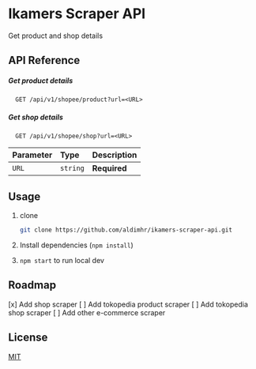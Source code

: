 # Ikamers Scraper API

Get product and shop details

## API Reference

##### Get product details

```http
  GET /api/v1/shopee/product?url=<URL>
```

##### Get shop details

```http
  GET /api/v1/shopee/shop?url=<URL>
```

| Parameter | Type     | Description  |
| :-------- | :------- | :----------- |
| `URL`     | `string` | **Required** |

## Usage

1. clone

   ```bash
   git clone https://github.com/aldimhr/ikamers-scraper-api.git
   ```

2. Install dependencies (`npm install`)
3. `npm start` to run local dev

## Roadmap

[x] Add shop scraper
[ ] Add tokopedia product scraper
[ ] Add tokopedia shop scraper
[ ] Add other e-commerce scraper

## License

[MIT](https://choosealicense.com/licenses/mit/)
